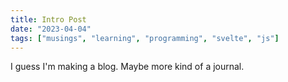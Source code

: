```yaml
---
title: Intro Post
date: "2023-04-04"
tags: ["musings", "learning", "programming", "svelte", "js"]
---
```


I guess I'm making a blog. Maybe more kind of a journal.
